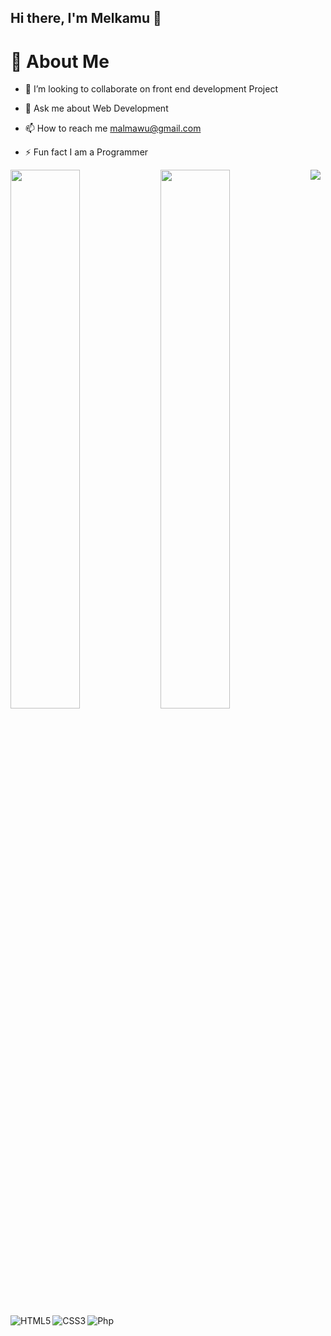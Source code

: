 ## Hi there, I'm Melkamu 👋

<h1>💫 About Me</h1>

- 👯 I’m looking to collaborate on front end development Project

- 💬 Ask me about Web Development

- 📫 How to reach me malmawu@gmail.com

- ⚡ Fun fact I am a Programmer

<img align="left" width="47%" src="https://github-readme-stats.vercel.app/api?username=melkamu12&show_icons=true&theme=radical"/>
<img align="left" width="47%" src="https://github-readme-stats.vercel.app/api/top-langs/?username=melkamu12&layout=compact)](https://github.com/anuraghazra/github-readme-stats"/>
<img align="left" alt="HTML5" src="https://img.shields.io/badge/html5-%23E34F26.svg?style=for-the-badge&logo=html5&logoColor=white"/>
<img align="left" alt="CSS3" src="https://img.shields.io/badge/css3-%231572B6.svg?style=for-the-badge&logo=css3&logoColor=white"/>
<img align="left alt="JavaScript" src="https://img.shields.io/badge/javascript-%23323330.svg?style=for-the-badge&logo=javascript&logoColor=%23F7DF1E"/>
<img alt="Php" src="https://img.shields.io/badge/php-%23777BB4.svg?style=for-the-badge&logo=php&logoColor=white"/>

